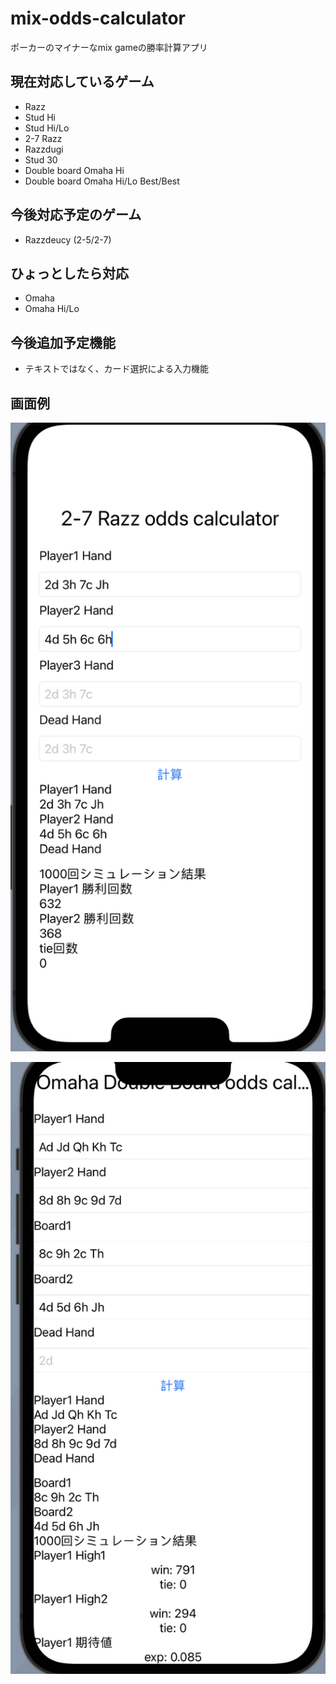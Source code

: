 # mix-odds-calculator

ポーカーのマイナーなmix gameの勝率計算アプリ

## 現在対応しているゲーム

* Razz
* Stud Hi
* Stud Hi/Lo
* 2-7 Razz
* Razzdugi
* Stud 30
* Double board Omaha Hi
* Double board Omaha Hi/Lo Best/Best

## 今後対応予定のゲーム

* Razzdeucy (2-5/2-7)

## ひょっとしたら対応

* Omaha
* Omaha Hi/Lo

## 今後追加予定機能

* テキストではなく、カード選択による入力機能

## 画面例

![2-7Razz Sample](image/2_7razz_sample.png)

![Double board Omaha Sample](image/Doubleboard_omaha_sample.png)
